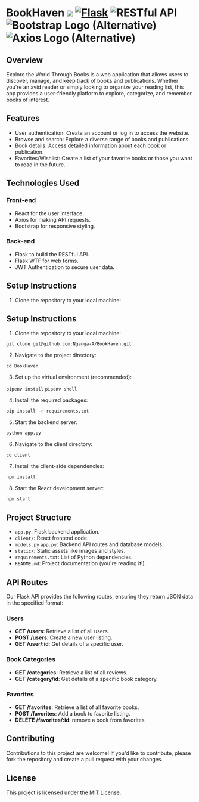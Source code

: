 # BookHaven  ![](https://img.shields.io/badge/Python-FFD43B?style=for-the-badge&logo=python&logoColor=blue) [![Flask](https://img.shields.io/badge/Flask-000000?style=for-the-badge&logo=flask&logoColor=white)](https://flask.palletsprojects.com/) ![RESTful API](https://img.shields.io/badge/RESTful%20API-0078D4?style=for-the-badge&logo=api&logoColor=white) ![Bootstrap Logo (Alternative)](https://img.shields.io/badge/Bootstrap-563D7C?style=for-the-badge&logo=bootstrap&logoColor=white) ![Axios Logo (Alternative)](https://img.shields.io/badge/Axios-0078D4?style=for-the-badge&logo=axios&logoColor=white)



## Overview

Explore the World Through Books is a web application that allows users to discover, manage, and keep track of books and publications. Whether you're an avid reader or simply looking to organize your reading list, this app provides a user-friendly platform to explore, categorize, and remember books of interest.


## Features

- User authentication: Create an account or log in to access the website.
- Browse and search: Explore a diverse range of books and publications.
- Book details: Access detailed information about each book or publication.
- Favorites/Wishlist: Create a list of your favorite books or those you want to read in the future.


## Technologies Used

### Front-end

- React for the user interface.
- Axios for making API requests.
- Bootstrap for responsive styling.

### Back-end

- Flask to build the RESTful API.
- Flask WTF for web forms.
- JWT Authentication to secure user data.

## Setup Instructions

1. Clone the repository to your local machine:

## Setup Instructions

1. Clone the repository to your local machine:

`git clone git@github.com:Nganga-A/BookHaven.git`

2. Navigate to the project directory:

`cd BookHaven`


3. Set up the virtual environment (recommended):

`pipenv install`
`pipenv shell`

4. Install the required packages:

  `pip install -r requirements.txt`


5. Start the backend server:

`python app.py`


6. Navigate to the client directory:

`cd client`


7. Install the client-side dependencies:

`npm install`


8. Start the React development server:

`npm start`


## Project Structure

- `app.py`: Flask backend application.
- `client/`: React frontend code.
- `models.py` `app.py`: Backend API routes and database models.
- `static/`: Static assets like images and styles.
- `requirements.txt`: List of Python dependencies.
- `README.md`: Project documentation (you're reading it!).


## API Routes

Our Flask API provides the following routes, ensuring they return JSON data in the specified format:

### Users

- **GET /users**: Retrieve a list of all users.
- **POST /users**: Create a new user listing.
- **GET /user/:id**: Get details of a specific user.

### Book Categories

- **GET /categories**: Retrieve a list of all reviews.
- **GET /category/id**: Get details of a specific book category.


### Favorites

- **GET /favorites**: Retrieve a list of all favorite books.
- **POST /favorites**: Add a book to favorite listing.
- **DELETE /favorites/:id**: remove a book from favorites




## Contributing

Contributions to this project are welcome! If you'd like to contribute, please fork the repository and create a pull request with your changes.

## License

This project is licensed under the [MIT License](LICENSE).

